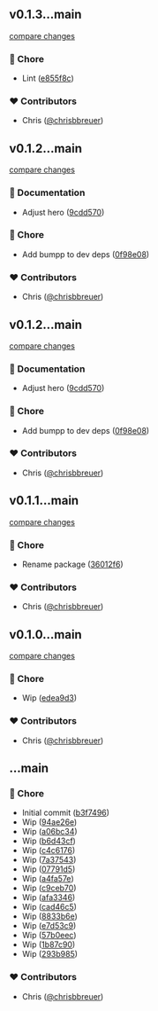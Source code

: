 
## v0.1.3...main

[compare changes](https://github.com/stacksjs/httx/compare/v0.1.3...main)

### 🏡 Chore

- Lint ([e855f8c](https://github.com/stacksjs/httx/commit/e855f8c))

### ❤️ Contributors

- Chris ([@chrisbbreuer](http://github.com/chrisbbreuer))

## v0.1.2...main

[compare changes](https://github.com/stacksjs/httx/compare/v0.1.2...main)

### 📖 Documentation

- Adjust hero ([9cdd570](https://github.com/stacksjs/httx/commit/9cdd570))

### 🏡 Chore

- Add bumpp to dev deps ([0f98e08](https://github.com/stacksjs/httx/commit/0f98e08))

### ❤️ Contributors

- Chris ([@chrisbbreuer](http://github.com/chrisbbreuer))

## v0.1.2...main

[compare changes](https://github.com/stacksjs/httx/compare/v0.1.2...main)

### 📖 Documentation

- Adjust hero ([9cdd570](https://github.com/stacksjs/httx/commit/9cdd570))

### 🏡 Chore

- Add bumpp to dev deps ([0f98e08](https://github.com/stacksjs/httx/commit/0f98e08))

### ❤️ Contributors

- Chris ([@chrisbbreuer](http://github.com/chrisbbreuer))

## v0.1.1...main

[compare changes](https://github.com/stacksjs/httx/compare/v0.1.1...main)

### 🏡 Chore

- Rename package ([36012f6](https://github.com/stacksjs/httx/commit/36012f6))

### ❤️ Contributors

- Chris ([@chrisbbreuer](http://github.com/chrisbbreuer))

## v0.1.0...main

[compare changes](https://github.com/stacksjs/httx/compare/v0.1.0...main)

### 🏡 Chore

- Wip ([edea9d3](https://github.com/stacksjs/httx/commit/edea9d3))

### ❤️ Contributors

- Chris ([@chrisbbreuer](http://github.com/chrisbbreuer))

## ...main


### 🏡 Chore

- Initial commit ([b3f7496](https://github.com/stacksjs/httx/commit/b3f7496))
- Wip ([94ae26e](https://github.com/stacksjs/httx/commit/94ae26e))
- Wip ([a06bc34](https://github.com/stacksjs/httx/commit/a06bc34))
- Wip ([b6d43cf](https://github.com/stacksjs/httx/commit/b6d43cf))
- Wip ([c4c6176](https://github.com/stacksjs/httx/commit/c4c6176))
- Wip ([7a37543](https://github.com/stacksjs/httx/commit/7a37543))
- Wip ([07791d5](https://github.com/stacksjs/httx/commit/07791d5))
- Wip ([a4fa57e](https://github.com/stacksjs/httx/commit/a4fa57e))
- Wip ([c9ceb70](https://github.com/stacksjs/httx/commit/c9ceb70))
- Wip ([afa3346](https://github.com/stacksjs/httx/commit/afa3346))
- Wip ([cad46c5](https://github.com/stacksjs/httx/commit/cad46c5))
- Wip ([8833b6e](https://github.com/stacksjs/httx/commit/8833b6e))
- Wip ([e7d53c9](https://github.com/stacksjs/httx/commit/e7d53c9))
- Wip ([57b0eec](https://github.com/stacksjs/httx/commit/57b0eec))
- Wip ([1b87c90](https://github.com/stacksjs/httx/commit/1b87c90))
- Wip ([293b985](https://github.com/stacksjs/httx/commit/293b985))

### ❤️ Contributors

- Chris ([@chrisbbreuer](http://github.com/chrisbbreuer))

